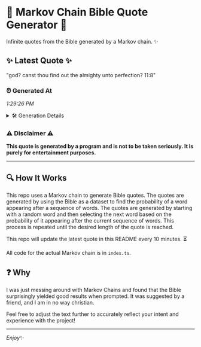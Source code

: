 # 📖 Markov Chain Bible Quote Generator 📖

Infinite quotes from the Bible generated by a Markov chain. ✨

## ✨ Latest Quote ✨
"god? canst thou find out the almighty unto perfection? 11:8"

### ⏰ Generated At
*1:29:26 PM*

<details>
    <summary>🛠️ Generation Details</summary>
    <p>
        <strong>🌱 Seed:</strong> god?<br>
        <strong>🔄 Iterations:</strong> 9<br>
        <strong>📜 Context History:</strong><br>[ god? ]: canst<br>[ god?, canst ]: thou<br>[ god?, canst, thou ]: find<br>[ god?, canst, thou, find ]: out<br>[ god?, canst, thou, find, out ]: the<br>[ god?, canst, thou, find, out, the ]: almighty<br>[ canst, thou, find, out, the, almighty ]: unto<br>[ thou, find, out, the, almighty, unto ]: perfection?<br>[ find, out, the, almighty, unto, perfection? ]: 11:8<br>
    </p>
</details>

### ⚠️ Disclaimer ⚠️
**This quote is generated by a program and is not to be taken seriously. It is purely for entertainment purposes.**

---

## 🔍 How It Works

This repo uses a Markov chain to generate Bible quotes. The quotes are generated by using the Bible as a dataset to find the probability of a word appearing after a sequence of words. The quotes are generated by starting with a random word and then selecting the next word based on the probability of it appearing after the current sequence of words. This process is repeated until the desired length of the quote is reached.

This repo will update the latest quote in this README every 10 minutes. ⏳

All code for the actual Markov chain is in `index.ts`.

## ❓ Why

I was just messing around with Markov Chains and found that the Bible surprisingly yielded good results when prompted. 
It was suggested by a friend, and I am in no way christian.

Feel free to adjust the text further to accurately reflect your intent and experience with the project!

---

*Enjoy*✨
